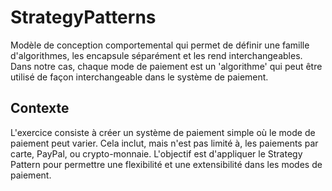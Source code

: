 # StrategyPatterns

Modèle de conception comportemental qui permet de définir une famille d'algorithmes, les encapsule séparément et les rend interchangeables. Dans notre cas, chaque mode de paiement est un 'algorithme' qui peut être utilisé de façon interchangeable dans le système de paiement.

## Contexte

L'exercice consiste à créer un système de paiement simple où le mode de paiement peut varier. Cela inclut, mais n'est pas limité à, les paiements par carte, PayPal, ou crypto-monnaie. L'objectif est d'appliquer le Strategy Pattern pour permettre une flexibilité et une extensibilité dans les modes de paiement.